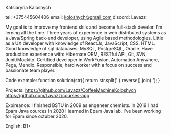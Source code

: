 Katsiaryna Kaloshych

tel: +375445604406
email: koloshych@gmail.com
discord: Lavazz

My goal is to improve my frontend skils and become full-stack develor. I'm lerning all the time. 
Three years of experience in web distributed systems as a Java/Spring back-end developer, using Agile based methodologies. 
Little  as a UX developer with knowledge of ReactJs, JavaScript, CSS, HTML. 
Good knowledge of sql databases: MySQL, PostgreSQL, Oracle. 
Have production experience with: Hibernate ORM, RESTful API, Git, SVN, Junit/Mockito. 
Certified developer in WorkFusion, Automation Anywhere, Pega, Mendix. 
Responsible, hard worker with a focus on success and passionate team player.

Code example:
function solution(str){
  return str.split('').reverse().join('');
}

Projects: 
https://github.com/Lavazz/CoffeeMachineKoloshych
https://github.com/Lavazz/courses-app

Expireance:
I finished BSTU in 2009 as engeneer chemists.
In 2019 I had Epam Java cources
In 2020 I learned in Epam Java lab.
I've been working for Epam since octuber 2020.

English: B1+


